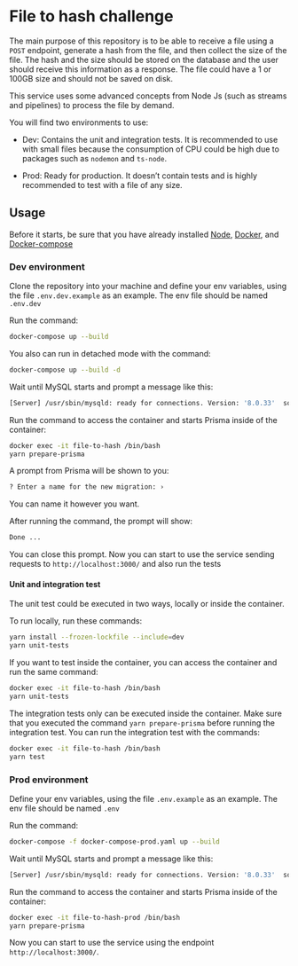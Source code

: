 # File to hash challenge
The main purpose of this repository is to be able to receive a file using a `POST` endpoint, generate a hash from the file, and then collect the size of the file. The hash and the size should be stored on the database and the user should receive this information as a response. The file could have a 1 or 100GB size and should not be saved on disk.

This service uses some advanced concepts from Node Js (such as streams and pipelines) to process the file by demand.

You will find two environments to use:
- Dev: Contains the unit and integration tests. It is recommended to use with small files because the consumption of CPU could be high due to packages such as `nodemon` and `ts-node`.

- Prod: Ready for production. It doesn’t contain tests and is highly recommended to test with a file of any size.

## Usage
Before it starts, be sure that you have already installed [Node](https://nodejs.org/en/download), [Docker](https://docs.docker.com/engine/install/), and [Docker-compose](https://docs.docker.com/compose/install/)

### Dev environment
Clone the repository into your machine and define your env variables, using the file `.env.dev.example` as an example. The env file should be named `.env.dev`

Run the command:

```bash
docker-compose up --build 
```

You also can run in detached mode with the command:

```bash
docker-compose up --build -d
```

Wait until MySQL starts and prompt a message like this: 
```bash
[Server] /usr/sbin/mysqld: ready for connections. Version: '8.0.33'  socket: '/var/run/mysqld/mysqld.sock'  port: 3306  MySQL Community Server - GPL.
```

Run the command to access the container and starts Prisma inside of the container:
```bash
docker exec -it file-to-hash /bin/bash
yarn prepare-prisma
```

A prompt from Prisma will be shown to you:
```bash
? Enter a name for the new migration: › 
```
You can name it however you want.

After running the command, the prompt will show: 
```bash
Done ...
```

You can close this prompt. Now you can start to use the service sending requests to `http://localhost:3000/` and also run the tests 

#### Unit and integration test
The unit test could be executed in two ways, locally or inside the container.

To run locally, run these commands: 
```bash
yarn install --frozen-lockfile --include=dev
yarn unit-tests
```

If you want to test inside the container, you can access the container and run the same command:
```bash
docker exec -it file-to-hash /bin/bash
yarn unit-tests
```

The integration tests only can be executed inside the container. Make sure that you executed the command `yarn prepare-prisma` before running the integration test. You can run the integration test with the commands:
```bash
docker exec -it file-to-hash /bin/bash
yarn test
```

### Prod environment
Define your env variables, using the file `.env.example` as an example. The env file should be named `.env`

Run the command: 
```bash
docker-compose -f docker-compose-prod.yaml up --build 
```

Wait until MySQL starts and prompt a message like this: 
```bash
[Server] /usr/sbin/mysqld: ready for connections. Version: '8.0.33'  socket: '/var/run/mysqld/mysqld.sock'  port: 3306  MySQL Community Server - GPL.
```

Run the command to access the container and starts Prisma inside of the container:
```bash
docker exec -it file-to-hash-prod /bin/bash
yarn prepare-prisma
```

Now you can start to use the service using the endpoint `http://localhost:3000/`.

